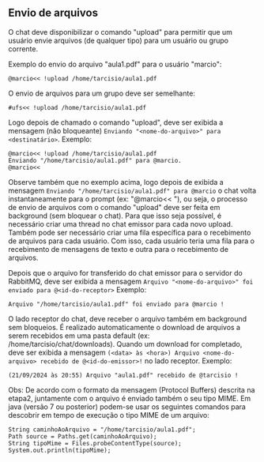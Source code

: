 ## Envio de arquivos

O chat deve disponibilizar o comando "upload" para permitir que um usuário envie arquivos (de qualquer tipo) para um usuário ou grupo corrente. 

Exemplo do envio do arquivo "aula1.pdf" para o usuário "marcio":

```
@marcio<< !upload /home/tarcisio/aula1.pdf
```
O envio de arquivos para um grupo deve ser semelhante:

```
#ufs<< !upload /home/tarcisio/aula1.pdf
```
Logo depois de chamado o comando "upload", deve ser exibida a mensagem (não bloqueante) ```Enviando "<nome-do-arquivo>" para <destinatário>```. Exemplo:

```
@marcio<< !upload /home/tarcisio/aula1.pdf
Enviando "/home/tarcisio/aula1.pdf" para @marcio.
@marcio<<
```
Observe também que no exemplo acima, logo depois de exibida a mensagem ```Enviando "/home/tarcisio/aula1.pdf" para @marcio``` o chat volta instantaneamente para o prompt (ex: "@marcio<< "), ou seja, o processo de envio de arquivos com o comando "upload" deve ser feita em background (sem bloquear o chat). Para que isso seja possível, é necessário criar uma thread no chat emissor para cada novo upload. Também pode ser necessário criar uma fila específica para o recebimento de arquivos para cada usuário. Com isso, cada usuário teria uma fila para o recebimento de mensagens de texto e outra para o recebimento de arquivos.

Depois que o arquivo for transferido do chat emissor para o servidor do RabbitMQ, deve ser exibida a mensagem ```Arquivo "<nome-do-arquivo>" foi enviado para @<id-do-receptor>``` Exemplo:

```
Arquivo "/home/tarcisio/aula1.pdf" foi enviado para @marcio !
```
O lado receptor do chat, deve receber o arquivo também em background sem bloqueios. É realizado automaticamente o download de arquivos a serem recebidos em uma pasta default (ex: /home/tarcisio/chat/downloads). Quando um download for completado, deve ser exibida a mensagem ```(<data> às <hora>) Arquivo <nome-do-arquivo> recebido de @<id-do-emissor>!``` no lado receptor. Exemplo: 

```
(21/09/2024 às 20:55) Arquivo "aula1.pdf" recebido de @tarcisio !
```

Obs: De acordo com o formato da mensagem (Protocol Buffers) descrita na etapa2, juntamente com o arquivo é enviado também o seu tipo MIME. Em java (versão 7 ou posterior) podem-se usar os seguintes comandos para descobrir em tempo de execução o tipo MIME de um arquivo:

```
String caminhoAoArquivo = "/home/tarcisio/aula1.pdf"; 
Path source = Paths.get(caminhoAoArquivo);
String tipoMime = Files.probeContentType(source);
System.out.println(tipoMime);
```
